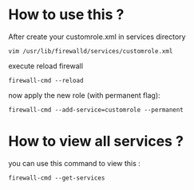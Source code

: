# How to use this ?

After create your customrole.xml in services directory 
```shell
vim /usr/lib/firewalld/services/customrole.xml
```
execute reload firewall 
```shell
firewall-cmd --reload
```
now apply the new role (with permanent flag):
```shell
firewall-cmd --add-service=customrole --permanent
```

# How to view all services ?
you can use this command to view this :
```shell
firewall-cmd --get-services
```

